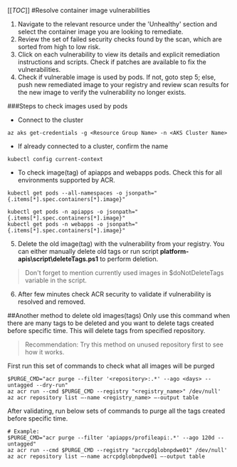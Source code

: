 [[_TOC_]]
#Resolve container image vulnerabilities

1. Navigate to the relevant resource under the 'Unhealthy' section and select the container image you are looking to remediate.
2. Review the set of failed security checks found by the scan, which are sorted from high to low risk.
3. Click on each vulnerability to view its details and explicit remediation instructions and scripts. Check if patches are available to fix the vulnerabilities.
4. Check if vulnerable image is used by pods. If not, goto step 5; else, push new remediated image to your registry and review scan results for the new image to verify the vulnerability no longer exists.

###Steps to check images used by pods

- Connect to the cluster
```
az aks get-credentials -g <Resource Group Name> -n <AKS Cluster Name>
```
- If already connected to a cluster, confirm the name
```
kubectl config current-context
```
- To check image(tag) of apiapps and webapps pods. Check this for all environments supported by ACR.
```
kubectl get pods --all-namespaces -o jsonpath="{.items[*].spec.containers[*].image}"

kubectl get pods -n apiapps -o jsonpath="{.items[*].spec.containers[*].image}"
kubectl get pods -n webapps -o jsonpath="{.items[*].spec.containers[*].image}"
```

5. Delete the old image(tag) with the vulnerability from your registry. 
You can either manually delete old tags or run script **platform-apis\script\deleteTags.ps1** to perform deletion.
> Don't forget to mention currently used images in $doNotDeleteTags variable in the script.

6. After few minutes check ACR security to validate if vulnerability is resolved and removed. 

##Another method to delete old images(tags)
Only use this command when there are many tags to be deleted and you want to delete tags created before specific time.
This will delete tags from specified repository.
> Recommendation: Try this method on unused repository first to see how it works.

First run this set of commands to check what all images will be purged
```
$PURGE_CMD="acr purge --filter '<repository>:.*' --ago <days> --untagged --dry-run"
az acr run --cmd $PURGE_CMD --registry "<registry_name>" /dev/null'
az acr repository list –-name <registry_name> –-output table
```
After validating, run below sets of commands to purge all the tags created before specific time.
```
# Example:
$PURGE_CMD="acr purge --filter 'apiapps/profileapi:.*' --ago 120d --untagged"
az acr run --cmd $PURGE_CMD --registry "acrcpdglobnpdwe01" /dev/null'
az acr repository list –-name acrcpdglobnpdwe01 –-output table
```









